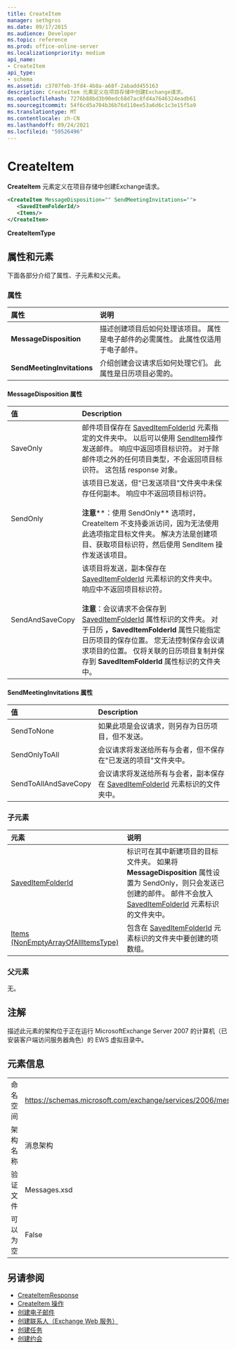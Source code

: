 ```yaml
---
title: CreateItem
manager: sethgros
ms.date: 09/17/2015
ms.audience: Developer
ms.topic: reference
ms.prod: office-online-server
ms.localizationpriority: medium
api_name:
- CreateItem
api_type:
- schema
ms.assetid: c3707feb-3fd4-4b8a-a68f-2abadd455163
description: CreateItem 元素定义在项目存储中创建Exchange请求。
ms.openlocfilehash: 7276b88bd3b90edc68d7ac8fd4a7646324eadb61
ms.sourcegitcommit: 54f6cd5a704b36b76d110ee53a6d6c1c3e15f5a9
ms.translationtype: MT
ms.contentlocale: zh-CN
ms.lasthandoff: 09/24/2021
ms.locfileid: "59526496"
---
```

# <a name="createitem"></a>CreateItem

**CreateItem** 元素定义在项目存储中创建Exchange请求。 
  
```xml
<CreateItem MessageDisposition="" SendMeetingInvitations="">
   <SavedItemFolderId/>
   <Items/>
</CreateItem>
```

**CreateItemType**

## <a name="attributes-and-elements"></a>属性和元素

下面各部分介绍了属性、子元素和父元素。
  
### <a name="attributes"></a>属性

|属性|说明|
|:-----|:-----|
|**MessageDisposition** <br/> |描述创建项目后如何处理该项目。 属性是电子邮件的必需属性。 此属性仅适用于电子邮件。  <br/> |
|**SendMeetingInvitations** <br/> |介绍创建会议请求后如何处理它们。 此属性是日历项目必需的。  <br/> |
   
#### <a name="messagedisposition-attribute"></a>MessageDisposition 属性

|值|Description|
|:-----|:-----|
|SaveOnly  <br/> |邮件项目保存在 [SavedItemFolderId](saveditemfolderid.md) 元素指定的文件夹中。 以后可以使用 [SendItem](senditem-operation.md)操作发送邮件。 响应中返回项目标识符。 对于除邮件项之外的任何项目类型，不会返回项目标识符。 这包括 response 对象。  <br/> |
|SendOnly  <br/> |该项目已发送，但"已发送项目"文件夹中未保存任何副本。 响应中不返回项目标识符。<br/><br/>**注意****：使用 SendOnly** 选项时，CreateItem 不支持委派访问，因为无法使用此选项指定目标文件夹。 解决方法是创建项目、获取项目标识符，然后使用 SendItem 操作发送该项目。           |
|SendAndSaveCopy  <br/> |该项目将发送，副本保存在 [SavedItemFolderId](saveditemfolderid.md) 元素标识的文件夹中。 响应中不返回项目标识符。<br/><br/>**注意**：会议请求不会保存到 [SavedItemFolderId](saveditemfolderid.md) 属性标识的文件夹。 对于日历 **，SavedItemFolderId** 属性只能指定日历项目的保存位置。 您无法控制保存会议请求项目的位置。 仅将关联的日历项目复制并保存到 **SavedItemFolderId** 属性标识的文件夹中。           |
   
#### <a name="sendmeetinginvitations-attribute"></a>SendMeetingInvitations 属性

|值|Description|
|:-----|:-----|
|SendToNone  <br/> |如果此项是会议请求，则另存为日历项目，但不发送。  <br/> |
|SendOnlyToAll  <br/> |会议请求将发送给所有与会者，但不保存在"已发送的项目"文件夹中。  <br/> |
|SendToAllAndSaveCopy  <br/> |会议请求将发送给所有与会者，副本保存在 [SavedItemFolderId](saveditemfolderid.md) 元素标识的文件夹中。  <br/> |
   
### <a name="child-elements"></a>子元素

|元素|说明|
|:-----|:-----|
|[SavedItemFolderId](saveditemfolderid.md) <br/> |标识可在其中新建项目的目标文件夹。 如果将 **MessageDisposition** 属性设置为 SendOnly，则只会发送已创建的邮件。 邮件不会放入 [SavedItemFolderId](saveditemfolderid.md) 元素标识的文件夹中。  <br/> |
|[Items (NonEmptyArrayOfAllItemsType)](items-nonemptyarrayofallitemstype.md) <br/> |包含在 [SavedItemFolderId](saveditemfolderid.md) 元素标识的文件夹中要创建的项数组。  <br/> |
   
### <a name="parent-elements"></a>父元素

无。
  
## <a name="remarks"></a>注解

描述此元素的架构位于正在运行 MicrosoftExchange Server 2007 的计算机（已安装客户端访问服务器角色）的 EWS 虚拟目录中。
  
## <a name="element-information"></a>元素信息

|||
|:-----|:-----|
|命名空间  <br/> |https://schemas.microsoft.com/exchange/services/2006/messages  <br/> |
|架构名称  <br/> |消息架构  <br/> |
|验证文件  <br/> |Messages.xsd  <br/> |
|可以为空  <br/> |False  <br/> |
   
## <a name="see-also"></a>另请参阅

- [CreateItemResponse](createitemresponse.md)  
- [CreateItem 操作](createitem-operation.md)
- [创建电子邮件](https://msdn.microsoft.com/library/05bfb83c-2866-427d-a9fe-14ba3cb02793%28Office.15%29.aspx) 
- [创建联系人（Exchange Web 服务）](https://msdn.microsoft.com/library/4845917e-70d1-481c-bbd7-011ec6571789%28Office.15%29.aspx)  
- [创建任务](https://msdn.microsoft.com/library/0ef97334-e8a0-4f67-a23a-dd9e2bbad49f%28Office.15%29.aspx) 
- [创建约会](https://msdn.microsoft.com/library/2385391e-c9e7-4d45-b803-c4ff94d5c94e%28Office.15%29.aspx)

